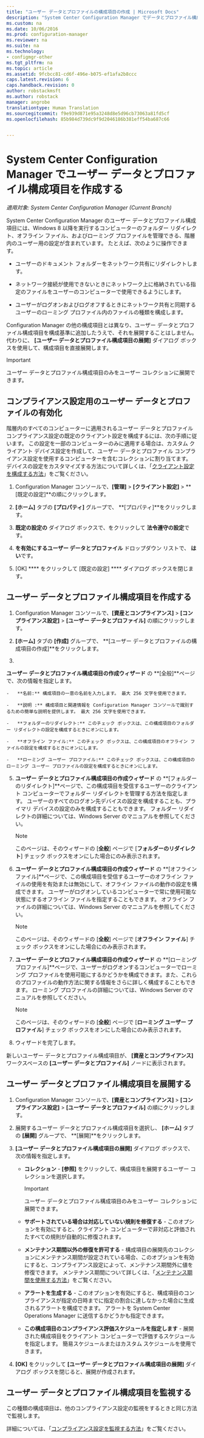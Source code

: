 ```yaml
---
title: "ユーザー データとプロファイルの構成項目の作成 | Microsoft Docs"
description: "System Center Configuration Manager でデータとプロファイル構成項目を使用して、フォルダーのリダイレクト、オフライン ファイル、ローミング プロファイルを管理します。"
ms.custom: na
ms.date: 10/06/2016
ms.prod: configuration-manager
ms.reviewer: na
ms.suite: na
ms.technology:
- configmgr-other
ms.tgt_pltfrm: na
ms.topic: article
ms.assetid: 9fcbcc81-cd6f-496e-b075-ef1afa2b8ccc
caps.latest.revision: 6
caps.handback.revision: 0
author: robstackmsft
ms.author: robstack
manager: angrobe
translationtype: Human Translation
ms.sourcegitcommit: f9e939d871e95a3248d8e5d96cb73063a81fd5cf
ms.openlocfilehash: 85b984d739dc9f9d2046186b381eff54ba687c66


---
```


# <a name="create-user-data-and-profiles-configuration-items-in-system-center-configuration-manager"></a>System Center Configuration Manager でユーザー データとプロファイル構成項目を作成する

*適用対象: System Center Configuration Manager (Current Branch)*

System Center Configuration Manager のユーザー データとプロファイル構成項目には、Windows 8 以降を実行するコンピューターのフォルダー リダイレクト、オフライン ファイル、およびローミング プロファイルを管理できる、階層内のユーザー用の設定が含まれています。 たとえば、次のように操作できます。  

-   ユーザーのドキュメント フォルダーをネットワーク共有にリダイレクトします。  

-   ネットワーク接続が使用できないときにネットワーク上に格納されている指定のファイルをユーザーのコンピューターで使用できるようにします。  

-   ユーザーがログオンおよびログオフするときにネットワーク共有と同期するユーザーのローミング プロファイル内のファイルの種類を構成します。  

 Configuration Manager の他の構成項目とは異なり、ユーザー データとプロファイル構成項目を構成基準に追加したうえで、それを展開することはしません。 代わりに、 **[ユーザー データとプロファイル構成項目の展開]** ダイアログ ボックスを使用して、構成項目を直接展開します。  

> [!IMPORTANT]  
>  ユーザー データとプロファイル構成項目のみをユーザー コレクションに展開できます。  

## <a name="enable-user-data-and-profiles-for-compliance-settings"></a>コンプライアンス設定用のユーザー データとプロファイルの有効化  
 階層内のすべてのコンピューターに適用されるユーザー データとプロファイル コンプライアンス設定の既定のクライアント設定を構成するには、次の手順に従います。 この設定を一部のコンピューターのみに適用する場合は、カスタム クライアント デバイス設定を作成して、ユーザー データとプロファイル コンプライアンス設定を使用するコンピューターを含むコレクションに割り当てます。 デバイスの設定をカスタマイズする方法について詳しくは、「[クライアント設定を構成する方法](../../core/clients/deploy/configure-client-settings.md)」をご覧ください。  

1.  Configuration Manager コンソールで、**[管理]** > **[クライアント設定]** > **[既定の設定]**の順にクリックします。  

4.  **[ホーム]** タブの **[プロパティ]** グループで、 **[プロパティ]**をクリックします。  

5.  **既定の設定の** ダイアログ ボックスで、をクリックして **法令遵守の設定**です。  

6.  **を有効にするユーザー データとプロファイル** ドロップダウン リストで、 **はい**です。  

7.  [OK] **** をクリックして [既定の設定] **** ダイアログ ボックスを閉じます。  

## <a name="create-a-user-data-and-profiles-configuration-item"></a>ユーザー データとプロファイル構成項目を作成する  

1.  Configuration Manager コンソールで、**[資産とコンプライアンス]** > **[コンプライアンス設定]** > **[ユーザー データとプロファイル]** の順にクリックします。  

3.  **[ホーム]** タブの **[作成]** グループで、 **[ユーザー データとプロファイルの構成項目の作成]**をクリックします。  

4.  


**ユーザー データとプロファイル構成項目の作成ウィザード** の **[全般]**ページで、次の情報を指定します。  

    -   **名前:** 構成項目の一意の名前を入力します。 最大 256 文字を使用できます。  

    -   **説明 :** 構成項目と関連情報を Configuration Manager コンソールで識別するための簡単な説明を提供します。 最大 256 文字を使用できます。  

    -   **フォルダーのリダイレクト:** このチェック ボックスは、この構成項目のフォルダー リダイレクトの設定を構成するときにオンにします。  

    -   **オフライン ファイル:** このチェック ボックスは、この構成項目のオフライン ファイルの設定を構成するときにオンにします。  

    -   **ローミング ユーザー プロファイル:** このチェック ボックスは、この構成項目のローミング ユーザー プロファイルの設定を構成するときにオンにします。  

5.  **ユーザー データとプロファイル構成項目の作成ウィザード** の **[フォルダーのリダイレクト]**ページで、この構成項目を受信するユーザーのクライアント コンピューターでフォルダー リダイレクトを管理する方法を指定します。 ユーザーのすべてのログオン先デバイスの設定を構成することも、プライマリ デバイスの設定のみを構成することもできます。 フォルダー リダイレクトの詳細については、Windows Server のマニュアルを参照してください。  

    > [!NOTE]  
    >  このページは、そのウィザードの [**全般**] ページで [**フォルダーのリダイレクト**] チェック ボックスをオンにした場合にのみ表示されます。  

6.  **ユーザー データとプロファイル構成項目の作成ウィザード** の **[オフライン ファイル]**ページで、この構成項目を受信するユーザーのオフライン ファイルの使用を有効または無効にして、オフライン ファイルの動作の設定を構成できます。 ユーザーがログオンしているコンピューターで常に使用可能な状態にするオフライン ファイルを指定することもできます。 オフライン ファイルの詳細については、Windows Server のマニュアルを参照してください。  

    > [!NOTE]  
    >  このページは、そのウィザードの [**全般**] ページで [**オフライン ファイル**] チェック ボックスをオンにした場合にのみ表示されます。  

7.  **ユーザー データとプロファイル構成項目の作成ウィザード** の **[ローミング プロファイル]**ページで、ユーザーがログオンするコンピューターでローミング プロファイルを使用可能にするかどうかを構成できます。また、これらのプロファイルの動作方法に関する情報をさらに詳しく構成することもできます。 ローミング プロファイルの詳細については、Windows Server のマニュアルを参照してください。  

    > [!NOTE]  
    >  このページは、そのウィザードの [**全般**] ページで [**ローミング ユーザー プロファイル**] チェック ボックスをオンにした場合にのみ表示されます。  

8.  ウィザードを完了します。  

 新しいユーザー データとプロファイル構成項目が、 **[資産とコンプライアンス]** ワークスペースの **[ユーザー データとプロファイル]** ノードに表示されます。  

## <a name="deploy-a-user-data-and-profiles-configuration-item"></a>ユーザー データとプロファイル構成項目を展開する  

1.  Configuration Manager コンソールで、**[資産とコンプライアンス]** > **[コンプライアンス設定]** > **[ユーザー データとプロファイル]** の順にクリックします。  

3.  展開するユーザー データとプロファイル構成項目を選択し、 **[ホーム]** タブの **[展開]** グループで、 **[展開]**をクリックします。  

4.  **[ユーザー データとプロファイル構成項目の展開]** ダイアログ ボックスで、次の情報を指定します。  

    -   **コレクション** - **[参照]** をクリックして、構成項目を展開するユーザー コレクションを選択します。  

        > [!IMPORTANT]  
        >  ユーザー データとプロファイル構成項目のみをユーザー コレクションに展開できます。  

    -   **サポートされている場合は対応していない規則を修復する** - このオプションを有効にすると、クライアント コンピューターで非対応と評価されたすべての規則が自動的に修復されます。  

    -   **メンテナンス期間以外の修復を許可する** - 構成項目の展開先のコレクションにメンテナンス期間が設定されている場合、このオプションを有効にすると、コンプライアンス設定によって、メンテナンス期間外に値を修復できます。 メンテナンス期間について詳しくは、「[メンテナンス期間を使用する方法](../../core/clients/manage/collections/use-maintenance-windows.md)」をご覧ください。  

    -   **アラートを生成する** - このオプションを有効にすると、構成項目のコンプライアンスが指定の日時までに指定の割合に達しなかった場合に生成されるアラートを構成できます。 アラートを System Center Operations Manager に送信するかどうかも指定できます。  

    -   **この構成項目のコンプライアンス評価スケジュールを指定します** - 展開された構成項目をクライアント コンピューターで評価するスケジュールを指定します。 簡易スケジュールまたはカスタム スケジュールを使用できます。  

5.  **[OK]** をクリックして **[ユーザー データとプロファイル構成項目の展開]** ダイアログ ボックスを閉じると、展開が作成されます。  

## <a name="monitor-a-user-data-and-profiles-configuration-item"></a>ユーザー データとプロファイル構成項目を監視する  
 この種類の構成項目は、他のコンプライアンス設定の監視をするときと同じ方法で監視します。  

 詳細については、「[コンプライアンス設定を監視する方法](../../compliance/deploy-use/monitor-compliance-settings.md)」をご覧ください。  



<!--HONumber=Dec16_HO3-->


